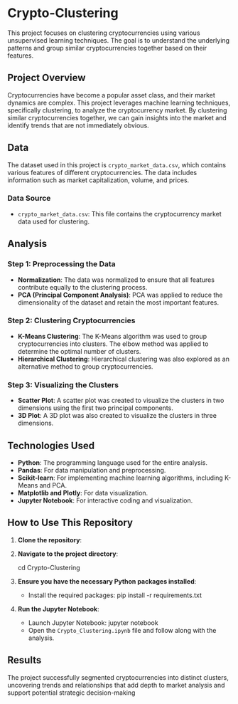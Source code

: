 # Crypto-Clustering

This project focuses on clustering cryptocurrencies using various unsupervised learning techniques. The goal is to understand the underlying patterns and group similar cryptocurrencies together based on their features.

## Project Overview

Cryptocurrencies have become a popular asset class, and their market dynamics are complex. This project leverages machine learning techniques, specifically clustering, to analyze the cryptocurrency market. By clustering similar cryptocurrencies together, we can gain insights into the market and identify trends that are not immediately obvious.

## Data

The dataset used in this project is `crypto_market_data.csv`, which contains various features of different cryptocurrencies. The data includes information such as market capitalization, volume, and prices.

### Data Source

- `crypto_market_data.csv`: This file contains the cryptocurrency market data used for clustering.

## Analysis

### Step 1: Preprocessing the Data

- **Normalization**: The data was normalized to ensure that all features contribute equally to the clustering process.
- **PCA (Principal Component Analysis)**: PCA was applied to reduce the dimensionality of the dataset and retain the most important features.

### Step 2: Clustering Cryptocurrencies

- **K-Means Clustering**: The K-Means algorithm was used to group cryptocurrencies into clusters. The elbow method was applied to determine the optimal number of clusters.
- **Hierarchical Clustering**: Hierarchical clustering was also explored as an alternative method to group cryptocurrencies.

### Step 3: Visualizing the Clusters

- **Scatter Plot**: A scatter plot was created to visualize the clusters in two dimensions using the first two principal components.
- **3D Plot**: A 3D plot was also created to visualize the clusters in three dimensions.

## Technologies Used

- **Python**: The programming language used for the entire analysis.
- **Pandas**: For data manipulation and preprocessing.
- **Scikit-learn**: For implementing machine learning algorithms, including K-Means and PCA.
- **Matplotlib and Plotly**: For data visualization.
- **Jupyter Notebook**: For interactive coding and visualization.

## How to Use This Repository

1. **Clone the repository**:
    

2. **Navigate to the project directory**:
   
    cd Crypto-Clustering
    
3. **Ensure you have the necessary Python packages installed**:
    - Install the required packages:
      pip install -r requirements.txt
    

4. **Run the Jupyter Notebook**:
    - Launch Jupyter Notebook:
      jupyter notebook
    - Open the `Crypto_Clustering.ipynb` file and follow along with the analysis.

## Results

The project successfully segmented cryptocurrencies into distinct clusters, uncovering trends and relationships that add depth to market analysis and support potential strategic decision-making
